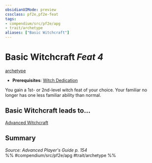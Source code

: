 ```yaml
---
obsidianUIMode: preview
cssclass: pf2e,pf2e-feat
tags:
- compendium/src/pf2e/apg
- trait/archetype
aliases: ["Basic Witchcraft"]
---
```

# Basic Witchcraft  *Feat 4*  
[archetype](../../rules/traits/archetype.md)  

- **Prerequisites**: [Witch Dedication](witch-dedication-apg.md)

You gain a 1st- or 2nd-level witch feat of your choice. Your familiar no longer has one less familiar ability than normal.

## Basic Witchcraft leads to...

[Advanced Witchcraft](advanced-witchcraft-apg.md)

## Summary

*Source: Advanced Player's Guide p. 154*  
%% #compendium/src/pf2e/apg #trait/archetype %%